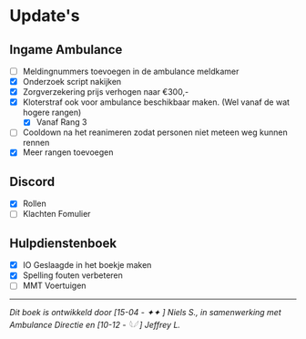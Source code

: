 # Update's

## Ingame Ambulance
- [ ] Meldingnummers toevoegen in de ambulance meldkamer
- [x] Onderzoek script nakijken
- [x] Zorgverzekering prijs verhogen naar €300,-
- [x] Kloterstraf ook voor ambulance beschikbaar maken. (Wel vanaf de wat hogere rangen)
    * [x] Vanaf Rang 3
- [ ] Cooldown na het reanimeren zodat personen niet meteen weg kunnen rennen
- [x] Meer rangen toevoegen
## Discord
- [x] Rollen
- [ ] Klachten Fomulier

## Hulpdienstenboek
- [x] IO Geslaagde in het boekje maken
- [x] Spelling fouten verbeteren
- [ ] MMT Voertuigen

---------------------

*Dit boek is ontwikkeld door [15-04 - ✦✦ ] Niels S., in samenwerking met Ambulance Directie en [10-12 - 𓆩𓆪 ] Jeffrey L.*
